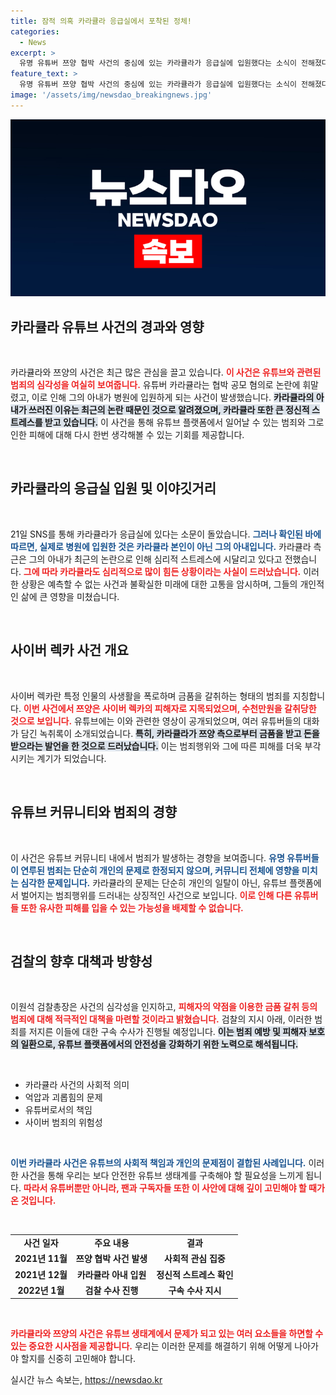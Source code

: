 ```yaml
---
title: 잠적 의혹 카라큘라 응급실에서 포착된 정체!
categories:
  - News
excerpt: >
  유명 유튜버 쯔양 협박 사건의 중심에 있는 카라큘라가 응급실에 입원했다는 소식이 전해졌다. 그의 아내가 쓰러진 것으로 밝혀졌지만, 카라큘라의 멘탈 상태 또한 심각하다. 논란 속 추가 폭로와 겁박이 잇따르는 상황, 과연 진실은 무엇일까?
feature_text: >
  유명 유튜버 쯔양 협박 사건의 중심에 있는 카라큘라가 응급실에 입원했다는 소식이 전해졌다. 그의 아내가 쓰러진 것으로 밝혀졌지만, 카라큘라의 멘탈 상태 또한 심각하다. 논란 속 추가 폭로와 겁박이 잇따르는 상황, 과연 진실은 무엇일까?
image: '/assets/img/newsdao_breakingnews.jpg'
---
```


<p><img src="/assets/img/newsdao_breakingnews.jpg" alt="pcversion 속보" /></p>

<h2 data-ke-size="size26">카라큘라 유튜브 사건의 경과와 영향</h2>

<p data-ke-size="size16">&nbsp;</p>

<p>카라큘라와 쯔양의 사건은 최근 많은 관심을 끌고 있습니다. <b><span style="color: #ee2323;">이 사건은 유튜브와 관련된 범죄의 심각성을 여실히 보여줍니다.</span></b> 유튜버 카라큘라는 협박 공모 혐의로 논란에 휘말렸고, 이로 인해 그의 아내가 병원에 입원하게 되는 사건이 발생했습니다. <b><span style="background-color: #21538527;">카라큘라의 아내가 쓰러진 이유는 최근의 논란 때문인 것으로 알려졌으며, 카라큘라 또한 큰 정신적 스트레스를 받고 있습니다.</span></b> 이 사건을 통해 유튜브 플랫폼에서 일어날 수 있는 범죄와 그로 인한 피해에 대해 다시 한번 생각해볼 수 있는 기회를 제공합니다. </p>

<p data-ke-size="size16">&nbsp;</p>

<h2 data-ke-size="size26">카라큘라의 응급실 입원 및 이야깃거리</h2>

<p data-ke-size="size16">&nbsp;</p>

<p>21일 SNS를 통해 카라큘라가 응급실에 있다는 소문이 돌았습니다. <b><span style="color: #1a5490;">그러나 확인된 바에 따르면, 실제로 병원에 입원한 것은 카라큘라 본인이 아닌 그의 아내입니다.</span></b> 카라큘라 측근은 그의 아내가 최근의 논란으로 인해 심리적 스트레스에 시달리고 있다고 전했습니다. <b><span style="color: #ee2323;">그에 따라 카라큘라도 심리적으로 많이 힘든 상황이라는 사실이 드러났습니다.</span></b> 이러한 상황은 예측할 수 없는 사건과 불확실한 미래에 대한 고통을 암시하며, 그들의 개인적인 삶에 큰 영향을 미쳤습니다. </p>

<p data-ke-size="size16">&nbsp;</p>

<h2 data-ke-size="size26">사이버 렉카 사건 개요</h2>

<p data-ke-size="size16">&nbsp;</p>

<p>사이버 렉카란 특정 인물의 사생활을 폭로하며 금품을 갈취하는 형태의 범죄를 지칭합니다. <b><span style="color: #ee2323;">이번 사건에서 쯔양은 사이버 렉카의 피해자로 지목되었으며, 수천만원을 갈취당한 것으로 보입니다.</span></b> 유튜브에는 이와 관련한 영상이 공개되었으며, 여러 유튜버들의 대화가 담긴 녹취록이 소개되었습니다. <b><span style="background-color: #21538527;">특히, 카라큘라가 쯔양 측으로부터 금품을 받고 돈을 받으라는 발언을 한 것으로 드러났습니다.</span></b> 이는 범죄행위와 그에 따른 피해를 더욱 부각시키는 계기가 되었습니다. </p>

<p data-ke-size="size16">&nbsp;</p>

<h2 data-ke-size="size26">유튜브 커뮤니티와 범죄의 경향</h2>

<p data-ke-size="size16">&nbsp;</p>

<p>이 사건은 유튜브 커뮤니티 내에서 범죄가 발생하는 경향을 보여줍니다. <b><span style="color: #1a5490;">유명 유튜버들이 연루된 범죄는 단순히 개인의 문제로 한정되지 않으며, 커뮤니티 전체에 영향을 미치는 심각한 문제입니다.</span></b> 카라큘라의 문제는 단순히 개인의 일탈이 아닌, 유튜브 플랫폼에서 벌어지는 범죄행위를 드러내는 상징적인 사건으로 보입니다. <b><span style="color: #ee2323;">이로 인해 다른 유튜버들 또한 유사한 피해를 입을 수 있는 가능성을 배제할 수 없습니다.</span></b> </p>

<p data-ke-size="size16">&nbsp;</p>

<h2 data-ke-size="size26">검찰의 향후 대책과 방향성</h2>

<p data-ke-size="size16">&nbsp;</p>

<p>이원석 검찰총장은 사건의 심각성을 인지하고, <b><span style="color: #ee2323;">피해자의 약점을 이용한 금품 갈취 등의 범죄에 대해 적극적인 대책을 마련할 것이라고 밝혔습니다.</span></b> 검찰의 지시 아래, 이러한 범죄를 저지른 이들에 대한 구속 수사가 진행될 예정입니다. <b><span style="background-color: #21538527;">이는 범죄 예방 및 피해자 보호의 일환으로, 유튜브 플랫폼에서의 안전성을 강화하기 위한 노력으로 해석됩니다.</span></b> </p>

<p data-ke-size="size16">&nbsp;</p>

<ul>
  <li>카라큘라 사건의 사회적 의미</li>
  <li>억압과 괴롭힘의 문제</li>
  <li>유튜버로서의 책임</li>
  <li>사이버 범죄의 위험성</li>
</ul>

<p data-ke-size="size16">&nbsp;</p>

<p><b><span style="color: #1a5490;">이번 카라큘라 사건은 유튜브의 사회적 책임과 개인의 문제점이 결합된 사례입니다.</span></b> 이러한 사건을 통해 우리는 보다 안전한 유튜브 생태계를 구축해야 할 필요성을 느끼게 됩니다. <b><span style="color: #ee2323;">따라서 유튜버뿐만 아니라, 팬과 구독자들 또한 이 사안에 대해 깊이 고민해야 할 때가 온 것입니다.</span></b> </p>

<p data-ke-size="size16">&nbsp;</p>

<table>
    <tr>
        <td style="text-align: center; height: 17px;"><b>사건 일자</b></td>
        <td style="text-align: center; height: 17px;"><b>주요 내용</b></td>
        <td style="text-align: center; height: 17px;"><b>결과</b></td>
    </tr>
    <tr>
        <td style="text-align: center; height: 17px;"><b>2021년 11월</b></td>
        <td style="text-align: center; height: 17px;"><b>쯔양 협박 사건 발생</b></td>
        <td style="text-align: center; height: 17px;"><b>사회적 관심 집중</b></td>
    </tr>
    <tr>
        <td style="text-align: center; height: 17px;"><b>2021년 12월</b></td>
        <td style="text-align: center; height: 17px;"><b>카라큘라 아내 입원</b></td>
        <td style="text-align: center; height: 17px;"><b>정신적 스트레스 확인</b></td>
    </tr>
    <tr>
        <td style="text-align: center; height: 17px;"><b>2022년 1월</b></td>
        <td style="text-align: center; height: 17px;"><b>검찰 수사 진행</b></td>
        <td style="text-align: center; height: 17px;"><b>구속 수사 지시</b></td>
    </tr>
</table>

<p data-ke-size="size16">&nbsp;</p> 

<p><b><span style="color: #ee2323;">카라큘라와 쯔양의 사건은 유튜브 생태계에서 문제가 되고 있는 여러 요소들을 하면할 수 있는 중요한 시사점을 제공합니다.</span></b> 우리는 이러한 문제를 해결하기 위해 어떻게 나아가야 할지를 신중히 고민해야 합니다. </p>
실시간 뉴스 속보는, <a href="https://newsdao.kr" rel="dofollow">https://newsdao.kr</a>



